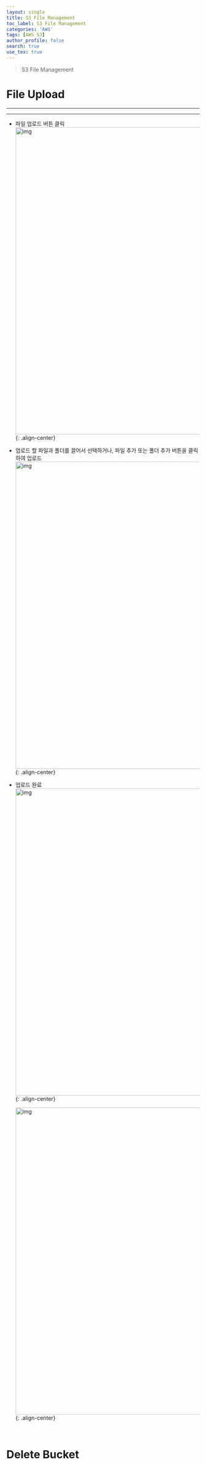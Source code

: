 ```yaml
---
layout: single
title: S3 File Management
toc_label: S3 File Management
categories: 'AWS'
tags: [AWS S3]
author_profile: false
search: true
use_tex: true
---
```


> S3 File Management

# File Upload

<hr>
<hr>


- 파일 업로드 버튼 클릭
<img width="800" alt="img" src="https://github.com/user-attachments/assets/404634a5-df88-47ae-a1b3-c82afaaea708">{: .align-center}

- 업로드 할 파일과 폴더를 끌어서 선택하거나, 파일 추가 또는 폴더 추가 버튼을 클릭하여 업로드
<img width="800" alt="img" src="https://github.com/user-attachments/assets/d5481a36-80c4-45ef-a169-ef6a606ba6a6">{: .align-center}

- 업로드 완료
  <img width="800" alt="img" src="https://github.com/user-attachments/assets/46d09c47-a8a1-4c80-8680-aaa71c3b3b08">{: .align-center}

  <img width="800" alt="img" src="https://github.com/user-attachments/assets/c516f456-5a49-4464-a1ba-b10af62bc0e7">{: .align-center}

<br>

# Delete Bucket

